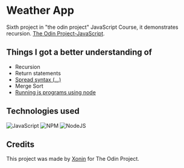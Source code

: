 # Weather App

Sixth project in "the odin project" JavaScript Course, it demonstrates recursion. [The Odin Project-JavaScript](https://www.theodinproject.com/paths/full-stack-javascript/courses/javascript).

## Things I got a better understanding of

- Recursion
- Return statements
- [Spread syntax (...)](https://developer.mozilla.org/en-US/docs/Web/JavaScript/Reference/Operators/Spread_syntax)
- Merge Sort
- [Running js programs using node](https://github.com/nodejs/nodejs.dev/blob/aa4239e87a5adc992fdb709c20aebb5f6da77f86/content/learn/command-line/node-run-cli.en.md)

## Technologies used

![JavaScript](https://img.shields.io/badge/javascript-%23323330.svg?style=for-the-badge&logo=javascript&logoColor=%23F7DF1E)
![NPM](https://img.shields.io/badge/NPM-%23CB3837.svg?style=for-the-badge&logo=npm&logoColor=white)
![NodeJS](https://img.shields.io/badge/node.js-6DA55F?style=for-the-badge&logo=node.js&logoColor=white)

## Credits

This project was made by [Xonin](https://github.com/xonin-hush) for The Odin Project.
